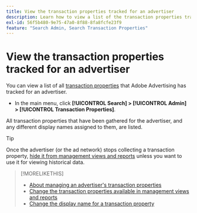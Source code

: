 ```yaml
---
title: View the transaction properties tracked for an advertiser
description: Learn how to view a list of the transaction properties tracked for an advertiser.
exl-id: 56f5b480-9e75-47a0-8f88-8fa8fcfe23f9
feature: "Search Admin, Search Transaction Properties"
---
```

# View the transaction properties tracked for an advertiser

You can view a list of all [transaction properties](/help/search-social-commerce/glossary.md#s-t) that Adobe Advertising has tracked for an advertiser.

* In the main menu, click **[!UICONTROL Search] > [!UICONTROL Admin] > [!UICONTROL Transaction Properties]**.

All transaction properties that have been gathered for the advertiser, and any different display names assigned to them, are listed.

>[!TIP]
>
>Once the advertiser (or the ad network) stops collecting a transaction property, [hide it from management views and reports](transaction-property-edit-available.md) unless you want to use it for viewing historical data.

>[!MORELIKETHIS]
>
>* [About managing an advertiser's transaction properties](transaction-property-about.md)
>* [Change the transaction properties available in management views and reports](transaction-property-edit-available.md)
>* [Change the display name for a transaction property](transaction-property-edit-display-name.md)
